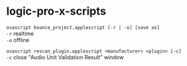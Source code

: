 # logic-pro-x-scripts
`osascript bounce_project.applescript [-r | -o] [save as]`\
`-r` realtime\
`-o` offline

`osascript rescan_plugin.applescript <manufacturer> <plugin> [-c]`\
`-c` close "Audio Unit Validation Result" window
